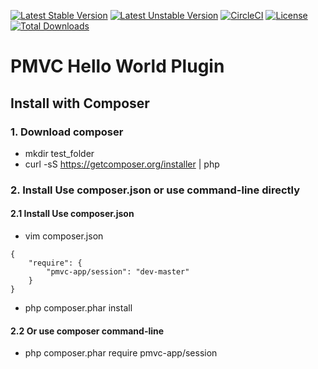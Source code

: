 [![Latest Stable Version](https://poser.pugx.org/pmvc-app/session/v/stable)](https://packagist.org/packages/pmvc-app/session) 
[![Latest Unstable Version](https://poser.pugx.org/pmvc-app/session/v/unstable)](https://packagist.org/packages/pmvc-app/session) 
[![CircleCI](https://circleci.com/gh/pmvc-app/session/tree/master.svg?style=svg)](https://circleci.com/gh/pmvc-app/session/tree/master)
[![License](https://poser.pugx.org/pmvc-app/session/license)](https://packagist.org/packages/pmvc-app/session)
[![Total Downloads](https://poser.pugx.org/pmvc-app/session/downloads)](https://packagist.org/packages/pmvc-app/session) 

# PMVC Hello World Plugin 

## Install with Composer
### 1. Download composer
   * mkdir test_folder
   * curl -sS https://getcomposer.org/installer | php

### 2. Install Use composer.json or use command-line directly
#### 2.1 Install Use composer.json
   * vim composer.json
```
{
    "require": {
        "pmvc-app/session": "dev-master"
    }
}
```
   * php composer.phar install

#### 2.2 Or use composer command-line
   * php composer.phar require pmvc-app/session


